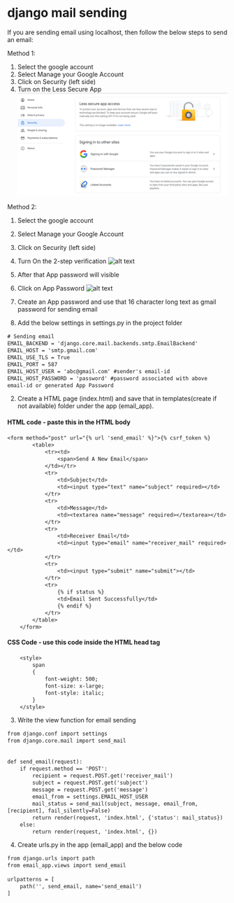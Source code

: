 # django mail sending

If you are sending email using localhost, then follow the below steps to send an email:

Method 1:

1. Select the google account
2. Select Manage your Google Account
3. Click on Security (left side)
4. Turn on the Less Secure App
   ![alt text](images/gmail_less_secure_app.png)

Method 2:
1. Select the google account
2. Select Manage your Google Account
3. Click on Security (left side)
4. Turn On the 2-step verification
   ![alt text](http://images/gmail_2_step_verification.png)
5. After that App password will visible
6. Click on App Password
   ![alt text](http://images/app_password.png)
7. Create an App password and use that 16 character long text as gmail password for sending email

1. Add the below settings in settings.py in the project folder
```
# Sending email
EMAIL_BACKEND = 'django.core.mail.backends.smtp.EmailBackend'
EMAIL_HOST = 'smtp.gmail.com'
EMAIL_USE_TLS = True
EMAIL_PORT = 587
EMAIL_HOST_USER = 'abc@gmail.com' #sender's email-id
EMAIL_HOST_PASSWORD = 'password' #password associated with above email-id or generated App Password
```

2. Create a HTML page (index.html) and save that in templates(create if not available) folder under the app (email_app). 
#### HTML code - paste this in the HTML body
```
<form method="post" url="{% url 'send_email' %}">{% csrf_token %}
        <table>
            <tr><td>
                <span>Send A New Email</span>
            </td></tr>
            <tr>
                <td>Subject</td>
                <td><input type="text" name="subject" required></td>
            </tr>
            <tr>
                <td>Message</td>
                <td><textarea name="message" required></textarea></td>
            </tr>
            <tr>
                <td>Receiver Email</td>
                <td><input type="email" name="receiver_mail" required></td>
            </tr>
            <tr>
                <td><input type="submit" name="submit"></td>
            </tr>
            <tr>
                {% if status %}
                <td>Email Sent Successfully</td>
                {% endif %}
            </tr>
        </table>
    </form>
```

#### CSS Code - use this code inside the HTML head tag
```
    <style>
        span
        {
            font-weight: 500;
            font-size: x-large;
            font-style: italic;
        }
    </style>
```
3. Write the view function for email sending
```
from django.conf import settings
from django.core.mail import send_mail


def send_email(request):
    if request.method == 'POST':
        recipient = request.POST.get('receiver_mail')
        subject = request.POST.get('subject')
        message = request.POST.get('message')
        email_from = settings.EMAIL_HOST_USER
        mail_status = send_mail(subject, message, email_from, [recipient], fail_silently=False)
        return render(request, 'index.html', {'status': mail_status})
    else:
        return render(request, 'index.html', {})
 ```
4. Create urls.py in the app (email_app) and the below code
```
from django.urls import path
from email_app.views import send_email

urlpatterns = [
    path('', send_email, name='send_email')
]
```